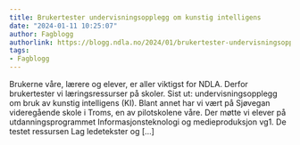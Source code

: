 ```yaml
---
title: Brukertester undervisningsopplegg om kunstig intelligens
date: "2024-01-11 10:25:07"
author: Fagblogg
authorlink: https://blogg.ndla.no/2024/01/brukertester-undervisningsopplegg-om-kunstig-intelligens/
tags:
- Fagblogg
---
```

Brukerne våre, lærere og elever, er aller viktigst for NDLA. Derfor brukertester vi læringsressurser på skoler. Sist ut: undervisningsopplegg om bruk av kunstig intelligens (KI). Blant annet har vi vært på Sjøvegan videregående skole i Troms, en av pilotskolene våre. Der møtte vi elever på utdanningsprogrammet Informasjonsteknologi og medieproduksjon vg1. De testet ressursen&#160;Lag ledetekster og [&#8230;]
